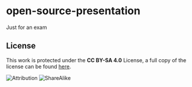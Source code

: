 # open-source-presentation
Just for an exam

## License
This work is protected under the **CC BY-SA 4.0** License, a full copy of the license can be found [here](https://creativecommons.org/licenses/by-sa/4.0/legalcode). 

![Attribution](https://creativecommons.org/images/deed/by.png)  ![ShareAlike](https://creativecommons.org/images/deed/sa.png)

